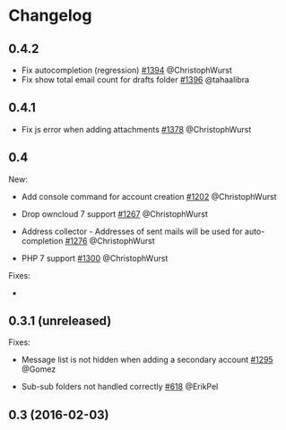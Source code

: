 # Changelog

## 0.4.2
 * Fix autocompletion (regression)
   [#1394](https://github.com/owncloud/mail/pull/1394) @ChristophWurst
 * Fix show total email count for drafts folder
   [#1396](https://github.com/owncloud/mail/pull/1396) @tahaalibra

## 0.4.1
 * Fix js error when adding attachments
   [#1378](https://github.com/owncloud/mail/pull/1378) @ChristophWurst

## 0.4

New:

* Add console command for account creation 
  [#1202](https://github.com/owncloud/mail/pull/1202) @ChristophWurst

* Drop owncloud 7 support 
  [#1267](https://github.com/owncloud/mail/pull/1267) @ChristophWurst

* Address collector - Addresses of sent mails will be used for auto-completion
  [#1276](https://github.com/owncloud/mail/pull/1276) @ChristophWurst

* PHP 7 support
  [#1300](https://github.com/owncloud/mail/pull/1300) @ChristophWurst

Fixes:

* 

## 0.3.1 (unreleased)


Fixes:

* Message list is not hidden when adding a secondary account
  [#1295](https://github.com/owncloud/mail/issues/1295) @Gomez

* Sub-sub folders not handled correctly
  [#618](https://github.com/owncloud/mail/issues/618) @ErikPel

## 0.3 (2016-02-03)

 
